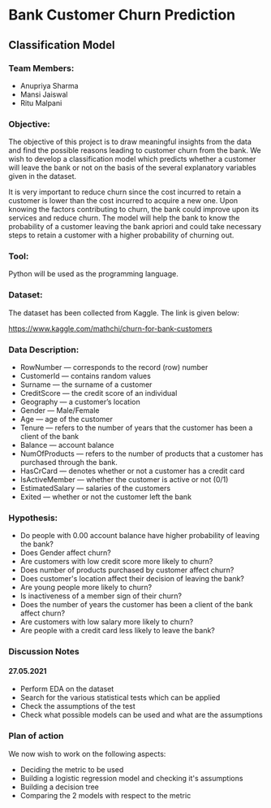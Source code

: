 # Bank Customer Churn Prediction
## Classification Model

### Team Members:
* Anupriya Sharma
* Mansi Jaiswal
* Ritu Malpani

### Objective:
The objective of this project is to draw meaningful insights from the data and find the possible reasons leading to customer churn from the bank. We wish to develop a classification model which predicts whether a customer will leave the bank or not on the basis of the several explanatory variables given in the dataset.

It is very important to reduce churn since the cost incurred to retain a customer is lower than the cost incurred to acquire a new one.
Upon knowing the factors contributing to churn, the bank could improve upon its services and reduce churn. The model will help the bank to know the probability of a customer leaving the bank apriori and could take necessary steps to retain a customer with a higher probability of churning out.

### Tool:
Python will be used as the programming language.

### Dataset:
The dataset has been collected from Kaggle. The link is given below:

https://www.kaggle.com/mathchi/churn-for-bank-customers

### Data Description:
* RowNumber — corresponds to the record (row) number
* CustomerId — contains random values
* Surname — the surname of a customer
* CreditScore — the credit score of an individual
* Geography — a customer’s location
* Gender — Male/Female
* Age — age of the customer
* Tenure — refers to the number of years that the customer has been a client of the bank
* Balance — account balance 
* NumOfProducts — refers to the number of products that a customer has purchased through the bank.
* HasCrCard — denotes whether or not a customer has a credit card 
* IsActiveMember — whether the customer is active or not (0/1)
* EstimatedSalary — salaries of the customers
* Exited — whether or not the customer left the bank 

### Hypothesis:
* Do people with 0.00 account balance have higher probability of leaving the bank?
* Does Gender affect churn?
* Are customers with low credit score more likely to churn?
* Does number of products purchased by customer affect churn?
* Does customer's location affect their decision of leaving the bank?
* Are young people more likely to churn?
* Is inactiveness of a member sign of their churn?
* Does the number of years the customer has been a client of the bank affect churn?
* Are customers with low salary more likely to churn?
* Are people with a credit card less likely to leave the bank?

### Discussion Notes
#### 27.05.2021
* Perform EDA on the dataset
* Search for the various statistical tests which can be applied
* Check the assumptions of the test
* Check what possible models can be used and what are the assumptions

### Plan of action
We now wish to work on the following aspects:
* Deciding the metric to be used
* Building a logistic regression model and checking it's assumptions
* Building a decision tree
* Comparing the 2 models with respect to the metric
